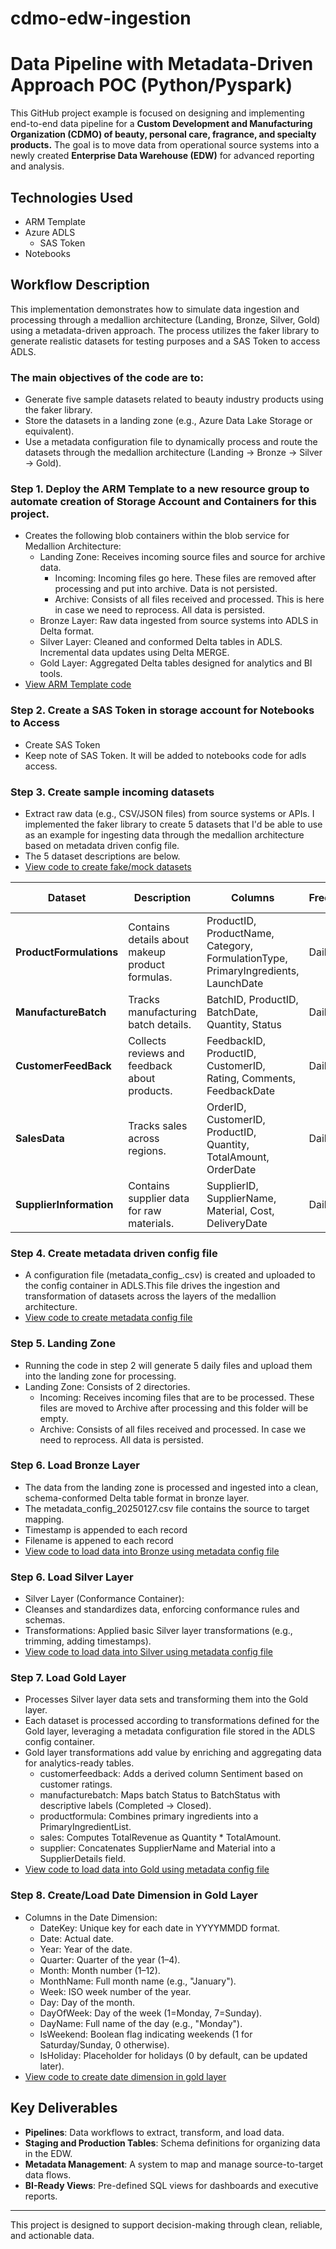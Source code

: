 # cdmo-edw-ingestion
# Data Pipeline with Metadata-Driven Approach POC  (Python/Pyspark)

This GitHub project example is focused on designing and implementing end-to-end data pipeline for a **Custom Development and Manufacturing Organization (CDMO) of beauty, personal care, fragrance, and specialty products.** The goal is to move data from operational source systems into a newly created **Enterprise Data Warehouse (EDW)** for advanced reporting and analysis. 

## Technologies Used
- ARM Template
- Azure ADLS
  - SAS Token
- Notebooks

## Workflow Description
This implementation demonstrates how to simulate data ingestion and processing through a medallion architecture (Landing, Bronze, Silver, Gold) using a metadata-driven approach. The process utilizes the faker library to generate realistic datasets for testing purposes and a SAS Token to access ADLS.

### The main objectives of the code are to:
- Generate five sample datasets related to beauty industry products using the faker library.
- Store the datasets in a landing zone (e.g., Azure Data Lake Storage or equivalent).
- Use a metadata configuration file to dynamically process and route the datasets through the medallion architecture (Landing → Bronze → Silver → Gold).

### Step 1. Deploy the ARM Template to a new resource group to automate creation of Storage Account and Containers for this project.
- Creates the following blob containers within the blob service for Medallion Architecture:
  - Landing Zone: Receives incoming source files and source for archive data. 
      - Incoming: Incoming files go here. These files are removed after processing and put into archive. Data is not persisted.
      - Archive: Consists of all files received and processed. This is here in case we need to reprocess.  All data is persisted.
  - Bronze Layer: Raw data ingested from source systems into ADLS in Delta format.  
  - Silver Layer: Cleaned and conformed Delta tables in ADLS. Incremental data updates using Delta MERGE.
  - Gold Layer: Aggregated Delta tables designed for analytics and BI tools.
- [View ARM Template code](https://github.com/tonyjacobscloudpro/cdmo-edw-ingestion/blob/main/00_arm_template_create_infrastructure.json)

### Step 2. Create a SAS Token in storage account for Notebooks to Access
- Create SAS Token
- Keep note of SAS Token. It will be added to notebooks code for adls access.

### Step 3. Create sample incoming datasets
- Extract raw data (e.g., CSV/JSON files) from source systems or APIs.  I implemented the faker library to create 5 datasets that I'd be able to use as an example for ingesting data through the medallion architecture based on metadata driven config file.
- The 5 dataset descriptions are below.
- [View code to create fake/mock datasets](https://github.com/tonyjacobscloudpro/cdmo-edw-ingestion/blob/main/01-cdmo-datasets-creation.ipynb)
  
| Dataset              | Description                             | Columns                                                                                          | Frequency | File Format | File Naming Example                   |
|----------------------|-----------------------------------------|--------------------------------------------------------------------------------------------------|-----------|-------------|---------------------------------------|
| **ProductFormulations** | Contains details about makeup product formulas. | ProductID, ProductName, Category, FormulationType, PrimaryIngredients, LaunchDate               | Daily    | csv         | `productformula_20250126_081617.csv`  |
| **ManufactureBatch** | Tracks manufacturing batch details.     | BatchID, ProductID, BatchDate, Quantity, Status                                                 | Daily     | csv         | `manufacturebatch_20250126_081617.csv`|
| **CustomerFeedBack** | Collects reviews and feedback about products. | FeedbackID, ProductID, CustomerID, Rating, Comments, FeedbackDate                               |   Daily     | csv         | customerfeedback_20250126_081617.csv                                   |
| **SalesData**        | Tracks sales across regions.            | OrderID, CustomerID, ProductID, Quantity, TotalAmount, OrderDate                                | Daily       | csv         | sales_20250126_081617.csv                                 |
| **SupplierInformation** | Contains supplier data for raw materials. | SupplierID, SupplierName, Material, Cost, DeliveryDate                                          | Daily       | csv         | supplier_20250126_081617.csv                                  |

 ### Step 4. Create metadata driven config file
- A configuration file (metadata_config_<date>.csv) is created and uploaded to the config container in ADLS.This file drives the ingestion and transformation of datasets across the layers of the medallion architecture.
- [View code to create metadata config file](https://github.com/tonyjacobscloudpro/cdmo-edw-ingestion/blob/main/02-create-metadata-driven-config-file.ipynb)

### Step 5. Landing Zone
- Running the code in step 2 will generate 5 daily files and upload them into the landing zone for processing.
- Landing Zone: Consists of 2 directories.  
  - Incoming: Receives incoming files that are to be processed. These files are moved to Archive after processing and this folder will be empty.
  - Archive: Consists of all files received and processed. In case we need to reprocess.  All data is persisted.

### Step 6. Load Bronze Layer
- The data from the landing zone is processed and ingested into a clean, schema-conformed Delta table format in bronze layer.
- The metadata_config_20250127.csv file contains the source to target mapping.
- Timestamp is appended to each record
- Filename is appened to each record
- [View code to load data into Bronze using metadata config file](https://github.com/tonyjacobscloudpro/cdmo-edw-ingestion/blob/main/03-load-bronze-layer.ipynb)

### Step 6. Load Silver Layer
- Silver Layer (Conformance Container):
- Cleanses and standardizes data, enforcing conformance rules and schemas.
- Transformations: Applied basic Silver layer transformations (e.g., trimming, adding timestamps).
- [View code to load data into Silver using metadata config file](https://github.com/tonyjacobscloudpro/cdmo-edw-ingestion/blob/main/notebooks/04-load-silver-layer.ipynb)

### Step 7. Load Gold Layer
- Processes Silver layer data sets and transforming them into the Gold layer.
- Each dataset is processed according to transformations defined for the Gold layer, leveraging a metadata configuration file stored in the ADLS config container.
- Gold layer transformations add value by enriching and aggregating data for analytics-ready tables.
	- customerfeedback: Adds a derived column Sentiment based on customer ratings.
	- manufacturebatch: Maps batch Status to BatchStatus with descriptive labels (Completed -> Closed).
	- productformula: Combines primary ingredients into a PrimaryIngredientList.
	- sales: Computes TotalRevenue as Quantity * TotalAmount.
	- supplier: Concatenates SupplierName and Material into a SupplierDetails field.
- [View code to load data into Gold using metadata config file]()
  
### Step 8. Create/Load Date Dimension in Gold Layer
- Columns in the Date Dimension:
	- DateKey: Unique key for each date in YYYYMMDD format.
	- Date: Actual date.
	- Year: Year of the date.
	- Quarter: Quarter of the year (1–4).
	- Month: Month number (1–12).
	- MonthName: Full month name (e.g., "January").
	- Week: ISO week number of the year.
	- Day: Day of the month.
	- DayOfWeek: Day of the week (1=Monday, 7=Sunday).
	- DayName: Full name of the day (e.g., "Monday").
	- IsWeekend: Boolean flag indicating weekends (1 for Saturday/Sunday, 0 otherwise).
	- IsHoliday: Placeholder for holidays (0 by default, can be updated later).
 - [View code to create date dimension in gold layer](https://github.com/tonyjacobscloudpro/cdmo-edw-ingestion/blob/main/notebooks/06-load-gold-layer.ipynb)

## Key Deliverables
- **Pipelines**: Data workflows to extract, transform, and load data.
- **Staging and Production Tables**: Schema definitions for organizing data in the EDW.
- **Metadata Management**: A system to map and manage source-to-target data flows.
- **BI-Ready Views**: Pre-defined SQL views for dashboards and executive reports.

---

This project is designed to support decision-making through clean, reliable, and actionable data.

